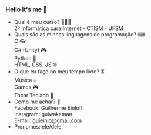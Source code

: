 ### Hello it's me 👋

- Qual é meu curso? 👨🏻‍🎓<br>
    2º Informática para Internet - CTISM - UFSM<br>
- Quais são as minhas linguagens de programação? ⌨<br>
    C 👓<br>
    C# (Unity) 🎮<br>
    Python 🐍<br>
    HTML, CSS, JS 🌐<br>
- O que eu faço no meu tempo livre? ⏳<br>
    Música 🎶<br>
    Games 🎮<br>
    Tocar Teclado 🎹<br>
- Como me achar? 🔭<br>
    Facebook: Guilherme Einloft <br>
    Instagram: guiwakeman <br>
    E-mail: guieinlo@gmail.com
- Pronomes: ele/dele
